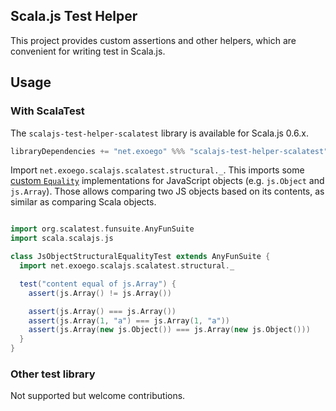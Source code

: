 Scala.js Test Helper
----

This project provides custom assertions and other helpers, which are convenient for writing test in Scala.js.


## Usage

### With ScalaTest

The `scalajs-test-helper-scalatest` library is available for Scala.js 0.6.x.

```scala
libraryDependencies += "net.exoego" %%% "scalajs-test-helper-scalatest" % "0.1.3" % Test
```

Import `net.exoego.scalajs.scalatest.structural._`.
This imports some [custom `Equality`](http://www.scalactic.org/user_guide/CustomEquality) implementations for JavaScript objects (e.g. `js.Object` and `js.Array`).
Those allows comparing two JS objects based on its contents, as similar as comparing Scala objects.

```scala

import org.scalatest.funsuite.AnyFunSuite
import scala.scalajs.js

class JsObjectStructuralEqualityTest extends AnyFunSuite {
  import net.exoego.scalajs.scalatest.structural._

  test("content equal of js.Array") {
    assert(js.Array() != js.Array())

    assert(js.Array() === js.Array())
    assert(js.Array(1, "a") === js.Array(1, "a"))
    assert(js.Array(new js.Object()) === js.Array(new js.Object()))
  }
}
```

### Other test library

Not supported but welcome contributions.


